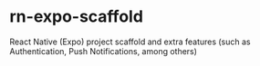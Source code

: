 # rn-expo-scaffold
React Native (Expo) project scaffold and extra features (such as Authentication, Push Notifications, among others)

